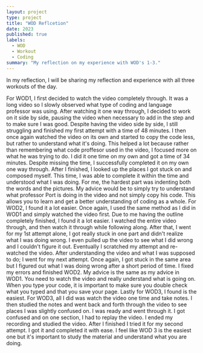 ```yaml
---
layout: project
type: project
title: "WOD Reflcetion"
date: 2023 
published: true
labels:
  - WOD
  - Workout
  - Coding
summary: "My reflection on my experience with WOD's 1-3."
---
```

In my reflection, I will be sharing my reflection and experience with all three workouts of the day. 

For WOD1, I first decided to watch the video completely through. It was a long video so I slowly observed what type of coding and language professor was using. After watching it one way through, I decided to work on it side by side, pausing the video when necessary to add in the step and to make sure I was good. Despite having the video side by side, I still struggling and finished my first attempt with a time of 48 minutes. I then once again watched the video on its own and started to copy the code less, but rather to understand what it's doing. This helped a lot because rather than remembering what code proffesor used in the video, I focused more on what he was trying to do. I did it one time on my own and got a time of 34 minutes. Despite missing the time, I successfully completed it on my own one way through. After I finished, I looked up the places I got stuck on and composed myself. This time, I was able to complete it within the time and understood what I was doing. For me, the hardest part was indenting both the words and the pictures. My advice would be to simply try to understand what professor Port is doing in the video and not simply copy his code. This allows you to learn and get a better understanding of coding as a whole.
For WOD2, I found it a lot easier. Once again, I used the same method as I did in WOD1 and simply watched the video first. Due to me having the outline completely finished, I found it a lot easier. I watched the entire video through, and then watch it through while following along. After that, I went for my 1st attempt alone, I got really stuck in one part and didn't realize what I was doing wrong. I even pulled up the video to see what I did wrong and I couldn't figure it out. Eventually I scratched my attempt and re-watched the video. After understanding the video and what I was supposed to do; I went for my next attempt. Once again, I got stuck in the same area but I figured out what I was doing wrong after a short period of time. I fixed my errors and finished WOD2. My advice is the same as my advice in WOD1. You need to watch the video and really understand what is going on. When you type your code, it is important to make sure you double check what you typed and that you save your page. 
Lastly for WOD3, I found is the easiest. For WOD3, all I did was watch the video one time and take notes. I then studied the notes and went back and forth through the video to see places I was slightly confused on. I was ready and went through it. I got confused and on one section, I had to replay the video. I ended my recording and studied the video. After I finished I tried it for my second attempt. I got it and completed it with ease. I feel like WOD 3 is the easiest one but it's important to study the material and understand what you are doing. 
